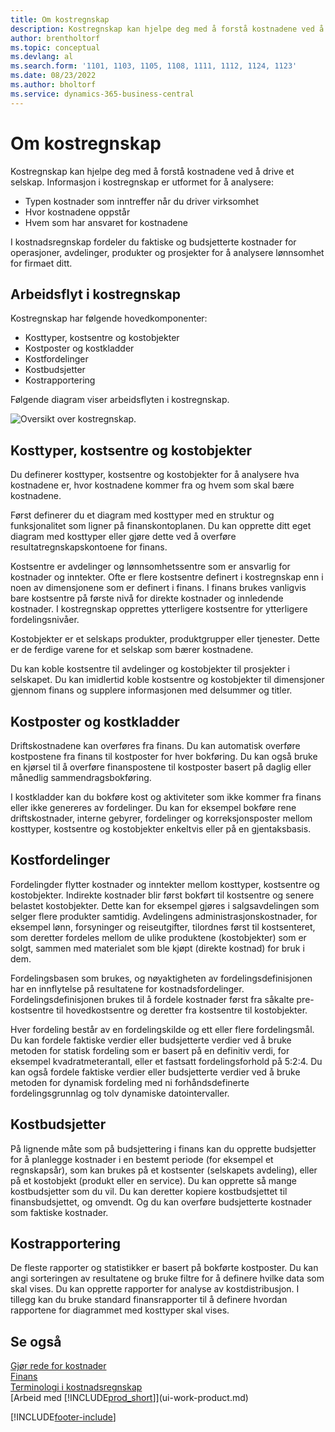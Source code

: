```yaml
---
title: Om kostregnskap
description: Kostregnskap kan hjelpe deg med å forstå kostnadene ved å drive et selskap. Informasjon i kostregnskap er utformet for å analysere ulike problemer.
author: brentholtorf
ms.topic: conceptual
ms.devlang: al
ms.search.form: '1101, 1103, 1105, 1108, 1111, 1112, 1124, 1123'
ms.date: 08/23/2022
ms.author: bholtorf
ms.service: dynamics-365-business-central
---
```

# Om kostregnskap

Kostregnskap kan hjelpe deg med å forstå kostnadene ved å drive et selskap. Informasjon i kostregnskap er utformet for å analysere:  

- Typen kostnader som inntreffer når du driver virksomhet  
- Hvor kostnadene oppstår
- Hvem som har ansvaret for kostnadene  

I kostnadsregnskap fordeler du faktiske og budsjetterte kostnader for operasjoner, avdelinger, produkter og prosjekter for å analysere lønnsomhet for firmaet ditt.  

## Arbeidsflyt i kostregnskap

Kostregnskap har følgende hovedkomponenter:  

- Kosttyper, kostsentre og kostobjekter  
- Kostposter og kostkladder  
- Kostfordelinger  
- Kostbudsjetter
- Kostrapportering  

Følgende diagram viser arbeidsflyten i kostregnskap.  

![Oversikt over kostregnskap.](media/costaccountingoverview.png "CostAccountingOverview")  

## Kosttyper, kostsentre og kostobjekter

Du definerer kosttyper, kostsentre og kostobjekter for å analysere hva kostnadene er, hvor kostnadene kommer fra og hvem som skal bære kostnadene.  

Først definerer du et diagram med kosttyper med en struktur og funksjonalitet som ligner på finanskontoplanen. Du kan opprette ditt eget diagram med kosttyper eller gjøre dette ved å overføre resultatregnskapskontoene for finans.  

Kostsentre er avdelinger og lønnsomhetssentre som er ansvarlig for kostnader og inntekter. Ofte er flere kostsentre definert i kostregnskap enn i noen av dimensjonene som er definert i finans. I finans brukes vanligvis bare kostsentre på første nivå for direkte kostnader og innledende kostnader. I kostregnskap opprettes ytterligere kostsentre for ytterligere fordelingsnivåer.  

Kostobjekter er et selskaps produkter, produktgrupper eller tjenester. Dette er de ferdige varene for et selskap som bærer kostnadene.  

Du kan koble kostsentre til avdelinger og kostobjekter til prosjekter i selskapet. Du kan imidlertid koble kostsentre og kostobjekter til dimensjoner gjennom finans og supplere informasjonen med delsummer og titler.  

## Kostposter og kostkladder

Driftskostnadene kan overføres fra finans. Du kan automatisk overføre kostpostene fra finans til kostposter for hver bokføring. Du kan også bruke en kjørsel til å overføre finanspostene til kostposter basert på daglig eller månedlig sammendragsbokføring.  

I kostkladder kan du bokføre kost og aktiviteter som ikke kommer fra finans eller ikke genereres av fordelinger. Du kan for eksempel bokføre rene driftskostnader, interne gebyrer, fordelinger og korreksjonsposter mellom kosttyper, kostsentre og kostobjekter enkeltvis eller på en gjentaksbasis.  

## Kostfordelinger

Fordelingder flytter kostnader og inntekter mellom kosttyper, kostsentre og kostobjekter. Indirekte kostnader blir først bokført til kostsentre og senere belastet kostobjekter. Dette kan for eksempel gjøres i salgsavdelingen som selger flere produkter samtidig. Avdelingens administrasjonskostnader, for eksempel lønn, forsyninger og reiseutgifter, tilordnes først til kostsenteret, som deretter fordeles mellom de ulike produktene (kostobjekter) som er solgt, sammen med materialet som ble kjøpt (direkte kostnad) for bruk i dem.

Fordelingsbasen som brukes, og nøyaktigheten av fordelingsdefinisjonen har en innflytelse på resultatene for kostnadsfordelinger. Fordelingsdefinisjonen brukes til å fordele kostnader først fra såkalte pre-kostsentre til hovedkostsentre og deretter fra kostsentre til kostobjekter.  

Hver fordeling består av en fordelingskilde og ett eller flere fordelingsmål. Du kan fordele faktiske verdier eller budsjetterte verdier ved å bruke metoden for statisk fordeling som er basert på en definitiv verdi, for eksempel kvadratmeterantall, eller et fastsatt fordelingsforhold på 5:2:4. Du kan også fordele faktiske verdier eller budsjetterte verdier ved å bruke metoden for dynamisk fordeling med ni forhåndsdefinerte fordelingsgrunnlag og tolv dynamiske datointervaller.  

## Kostbudsjetter

På lignende måte som på budsjettering i finans kan du opprette budsjetter for å planlegge kostnader i en bestemt periode (for eksempel et regnskapsår), som kan brukes på et kostsenter (selskapets avdeling), eller på et kostobjekt (produkt eller en service). Du kan opprette så mange kostbudsjetter som du vil. Du kan deretter kopiere kostbudsjettet til finansbudsjettet, og omvendt. Og du kan overføre budsjetterte kostnader som faktiske kostnader.

## Kostrapportering

De fleste rapporter og statistikker er basert på bokførte kostposter. Du kan angi sorteringen av resultatene og bruke filtre for å definere hvilke data som skal vises. Du kan opprette rapporter for analyse av kostdistribusjon. I tillegg kan du bruke standard finansrapporter til å definere hvordan rapportene for diagrammet med kosttyper skal vises.  

## Se også

[Gjør rede for kostnader](finance-manage-cost-accounting.md)  
[Finans](finance.md)  
[Terminologi i kostnadsregnskap](finance-terminology-in-cost-accounting.md)  
[Arbeid med [!INCLUDE[prod_short](includes/prod_short.md)]](ui-work-product.md)

[!INCLUDE[footer-include](includes/footer-banner.md)]
